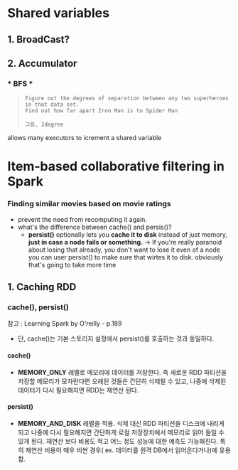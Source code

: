 # Shared variables



## 1. BroadCast?







## 2. Accumulator

### * BFS * 

> ```
> Figure out the degrees of separation between any two superheroes in that data set.
> Find out how far apart Iron Man is to Spider Man 
> 
> 그림, 2degree
> ```





allows many executors to icrement a shared variable





# Item-based collaborative filtering in Spark

### Finding similar movies based on movie ratings

* prevent the need from recomputing it again.
* what's the difference between cache() and  persis()?
  - **persist()** optionally lets you **cache it to disk** instead of just memory, **just in case a node fails or something.** -> If you're really paranoid about losing that already, you don't want to lose it even of a node you can user persist() to make sure that wirtes it to disk. obviously that's going to take more time



## 1. Caching RDD

### cache(), persist() 

참고 : Learning Spark by O'reilly - p.189

* 단, cache()는 기본 스토리지 설정에서 persist()를 호출하는 것과 동일하다.

#### cache()

* **MEMORY_ONLY** 레벨로 메모리에 데이터를 저장한다. 즉 새로운 RDD 파티션을 저장할 메모리가 모자란다면 오래된 것들은 간단히 삭제될 수 있고, 나중에 삭제된 데이터가 다시 필요해지면 RDD는 재연산 된다.

#### persist()

* **MEMORY_AND_DISK** 레벨을 적용. 삭제 대신 RDD 파티션을 디스크에 내리게 되고 나중에 다시 필요해지면 간단하게 로컬 저장장치에서 메모리로 읽어 들일 수 있게 된다. 재연산 보다 비용도 적고 어느 정도 성능에 대한 예측도 가능해진다. 특히 재연산 비용이 매우 비싼 경우( ex. 데이터를 원격 DB에서 읽어온다거나)에 유용함.